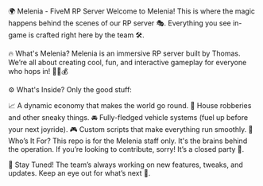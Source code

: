 🌍 Melenia - FiveM RP Server
Welcome to Melenia! This is where the magic happens behind the scenes of our RP server 🎭. Everything you see in-game is crafted right here by the team 🛠️.

🔥 What's Melenia?
Melenia is an immersive RP server built by Thomas. We’re all about creating cool, fun, and interactive gameplay for everyone who hops in! 🚗💼💰

⚙️ What's Inside?
Only the good stuff:

📈 A dynamic economy that makes the world go round.
🏡 House robberies and other sneaky things.
🚘 Fully-fledged vehicle systems (fuel up before your next joyride).
🎮 Custom scripts that make everything run smoothly.
🤝 Who’s It For?
This repo is for the Melenia staff only. It's the brains behind the operation. If you’re looking to contribute, sorry! It’s a closed party 🛑.

🎯 Stay Tuned!
The team’s always working on new features, tweaks, and updates. Keep an eye out for what’s next 👀.

